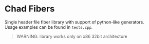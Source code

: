 # Chad Fibers
Single header file fiber library with support of python-like generators. Usage examples can be found in `tests.cpp`.
> WARNING: library works only on x86 32bit architecture

